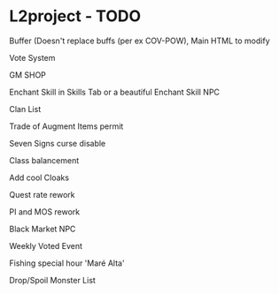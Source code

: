 # L2project - TODO

Buffer  (Doesn't replace buffs (per ex COV-POW), Main HTML to modify

Vote System 

GM SHOP

Enchant Skill in Skills Tab or a beautiful Enchant Skill NPC

Clan List

Trade of Augment Items permit

Seven Signs curse disable

Class balancement

Add cool Cloaks

Quest rate rework

PI and MOS rework

Black Market NPC

Weekly Voted Event

Fishing special hour 'Maré Alta'

Drop/Spoil Monster List